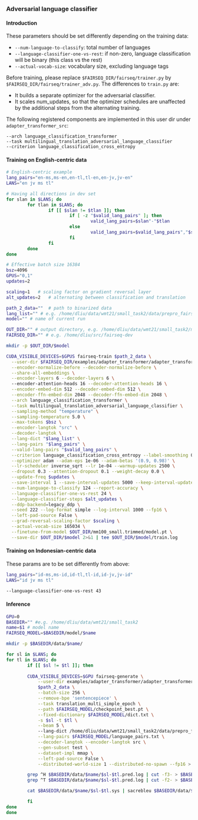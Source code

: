 ### Adversarial language classifier

#### Introduction
These parameters should be set differently depending on the training data: 
* `--num-language-to-classify`: total number of languages
* `--language-classifier-one-vs-rest`: if non-zero, language classification will be binary (this class vs the rest) 
* `--actual-vocab-size`: vocabulary size, excluding language tags

Before training, please replace `$FAIRSEQ_DIR/fairseq/trainer.py` by `$FAIRSEQ_DIR/fairseq/trainer_adv.py`.
The differences to `train.py` are:
* It builds a separate optimizer for the adversarial classifier.
* It scales num_updates, so that the optimizer schedules are unaffected by the additional steps from the alternating training.

The following registered components are implemented in this user dir under `adapter_transformer_src`:
```
--arch language_classification_transformer
--task multilingual_translation_adversarial_language_classifier
--criterion language_classification_cross_entropy
```


#### Training on English-centric data
```bash
# English-centric example
lang_pairs="en-ms,ms-en,en-tl,tl-en,en-jv,jv-en"
LANS="en jv ms tl"

# Having all directions in dev set
for slan in $LANS; do
        for tlan in $LANS; do
                if [[ $slan != $tlan ]]; then
                        if [ -z "$valid_lang_pairs" ]; then
                                valid_lang_pairs=$slan"-"$tlan
                        else
                                valid_lang_pairs=$valid_lang_pairs","$slan"-"$tlan
                        fi
                fi
        done
done

# Effective batch size 16384
bsz=4096
GPUS="0,1"
updates=2

scaling=1   # scaling factor on gradient reversal layer
alt_updates=2   # alternating between classification and translation

path_2_data=""  # path to binarized data
lang_list="" # e.g. /home/dliu/data/wmt21/small_task2/data/prepro_fairseq/lang_list.txt
model="" # name of current run

OUT_DIR="" # output directory, e.g. /home/dliu/data/wmt21/small_task2/model
FAIRSEQ_DIR="" # e.g. /home/dliu/src/fairseq-dev

mkdir -p $OUT_DIR/$model

CUDA_VISIBLE_DEVICES=$GPUS fairseq-train $path_2_data \
  --user-dir $FAIRSEQ_DIR/examples/adapter_transformer/adapter_transformer_src \
  --encoder-normalize-before --decoder-normalize-before \
  --share-all-embeddings \
  --encoder-layers 6 --decoder-layers 6 \ 
  --encoder-attention-heads 16 --decoder-attention-heads 16 \
  --encoder-embed-dim 512 --decoder-embed-dim 512 \
  --encoder-ffn-embed-dim 2048 --decoder-ffn-embed-dim 2048 \
  --arch language_classification_transformer \
  --task multilingual_translation_adversarial_language_classifier \
  --sampling-method "temperature" \
  --sampling-temperature 5.0 \
  --max-tokens $bsz \
  --encoder-langtok "src" \
  --decoder-langtok \
  --lang-dict "$lang_list" \
  --lang-pairs "$lang_pairs" \
  --valid-lang-pairs "$valid_lang_pairs" \
  --criterion language_classification_cross_entropy --label-smoothing 0.1 \
  --optimizer adam --adam-eps 1e-06 --adam-betas '(0.9, 0.98)' \
  --lr-scheduler inverse_sqrt --lr 1e-04 --warmup-updates 2500 \
  --dropout 0.3 --attention-dropout 0.1 --weight-decay 0.0 \
  --update-freq $updates \
  --save-interval 1 --save-interval-updates 5000 --keep-interval-updates 10 --no-epoch-checkpoints \
  --num-language-to-classify 124 --report-accuracy \
  --language-classifier-one-vs-rest 24 \
  --language-classifier-steps $alt_updates \
  --ddp-backend=legacy_ddp \
  --seed 222 --log-format simple --log-interval 1000 --fp16 \
  --left-pad-source False \
  --grad-reversal-scaling-factor $scaling \
  --actual-vocab-size 165034 \
  --finetune-from-model $OUT_DIR/mm100_small.trimmed/model.pt \
  --save-dir $OUT_DIR/$model 2>&1 | tee $OUT_DIR/$model/train.log 
```
#### Training on Indonesian-centric data

These params are to be set differently from above:
```bash
lang_pairs="id-ms,ms-id,id-tl,tl-id,id-jv,jv-id"
LANS="id jv ms tl"

--language-classifier-one-vs-rest 43
```

#### Inference

```bash
GPU=0
BASEDIR="" #e.g. /home/dliu/data/wmt21/small_task2
name=$1 # model name
FAIRSEQ_MODEL=$BASEDIR/model/$name

mkdir -p $BASEDIR/data/$name/

for sl in $LANS; do
for tl in $LANS; do
        if [[ $sl != $tl ]]; then
          
        CUDA_VISIBLE_DEVICES=$GPU fairseq-generate \
            --user-dir examples/adapter_transformer/adapter_transformer_src \
            $path_2_data \
            --batch-size 256 \
            --remove-bpe 'sentencepiece' \
            --task translation_multi_simple_epoch \
            --path $FAIRSEQ_MODEL/checkpoint_best.pt \
            --fixed-dictionary $FAIRSEQ_MODEL/dict.txt \
            -s $sl -t $tl \
            --beam 5 \ 
            --lang-dict /home/dliu/data/wmt21/small_task2/data/prepro_fairseq/lang_list.txt \
            --lang-pairs $FAIRSEQ_MODEL/language_pairs.txt \
            --decoder-langtok --encoder-langtok src \
            --gen-subset test \
            --dataset-impl mmap \
            --left-pad-source False \
            --distributed-world-size 1 --distributed-no-spawn --fp16 > $BASEDIR/data/$name/$sl-$tl.pred.log

        grep ^H $BASEDIR/data/$name/$sl-$tl.pred.log | cut -f3- > $BASEDIR/data/$name/$sl-$tl.sys
        grep ^T $BASEDIR/data/$name/$sl-$tl.pred.log | cut -f2- > $BASEDIR/data/$name/$sl-$tl.ref

        cat $BASEDIR/data/$name/$sl-$tl.sys | sacrebleu $BASEDIR/data/$name/$sl-$tl.ref -tok spm > $BASEDIR/data/$name/$sl-$tl.res

        fi
done
done

```